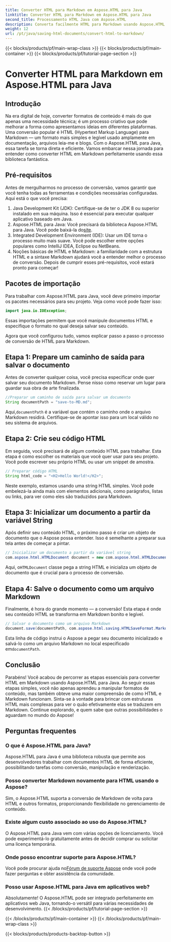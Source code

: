```yaml
---
title: Converter HTML para Markdown em Aspose.HTML para Java
linktitle: Converter HTML para Markdown em Aspose.HTML para Java
second_title: Processamento HTML Java com Aspose.HTML
description: Converta facilmente HTML para Markdown usando Aspose.HTML para Java. Siga este guia passo a passo para conversão e manipulação de conteúdo suaves.
weight: 12
url: /pt/java/saving-html-documents/convert-html-to-markdown/
---
```


{{< blocks/products/pf/main-wrap-class >}}
{{< blocks/products/pf/main-container >}}
{{< blocks/products/pf/tutorial-page-section >}}

# Converter HTML para Markdown em Aspose.HTML para Java

## Introdução
Na era digital de hoje, converter formatos de conteúdo é mais do que apenas uma necessidade técnica; é um processo criativo que pode melhorar a forma como apresentamos ideias em diferentes plataformas. Uma conversão popular é HTML (Hypertext Markup Language) para Markdown — um formato mais simples e legível usado amplamente em documentação, arquivos leia-me e blogs. Com o Aspose.HTML para Java, essa tarefa se torna direta e eficiente. Vamos embarcar nessa jornada para entender como converter HTML em Markdown perfeitamente usando essa biblioteca fantástica.
## Pré-requisitos
Antes de mergulharmos no processo de conversão, vamos garantir que você tenha todas as ferramentas e condições necessárias configuradas. Aqui está o que você precisa:
1. Java Development Kit (JDK): Certifique-se de ter o JDK 8 ou superior instalado em sua máquina. Isso é essencial para executar qualquer aplicativo baseado em Java.
2.  Aspose.HTML para Java: Você precisará da biblioteca Aspose.HTML para Java. Você pode baixá-la do[site](https://releases.aspose.com/html/java/).
3. Integrated Development Environment (IDE): Usar um IDE torna o processo muito mais suave. Você pode escolher entre opções populares como IntelliJ IDEA, Eclipse ou NetBeans.
4. Noções básicas de HTML e Markdown: a familiaridade com a estrutura HTML e a sintaxe Markdown ajudará você a entender melhor o processo de conversão.
Depois de cumprir esses pré-requisitos, você estará pronto para começar!
## Pacotes de importação
Para trabalhar com Aspose.HTML para Java, você deve primeiro importar os pacotes necessários para seu projeto. Veja como você pode fazer isso:
```java
import java.io.IOException;
```
Essas importações permitem que você manipule documentos HTML e especifique o formato no qual deseja salvar seu conteúdo.

Agora que você configurou tudo, vamos explicar passo a passo o processo de conversão de HTML para Markdown.
## Etapa 1: Prepare um caminho de saída para salvar o documento
Antes de converter qualquer coisa, você precisa especificar onde quer salvar seu documento Markdown. Pense nisso como reservar um lugar para guardar sua obra de arte finalizada.
```java
//Preparar um caminho de saída para salvar um documento
String documentPath = "save-to-MD.md";
```
 Aqui,`documentPath` é a variável que contém o caminho onde o arquivo Markdown residirá. Certifique-se de apontar isso para um local válido no seu sistema de arquivos.
## Etapa 2: Crie seu código HTML
Em seguida, você precisará de algum conteúdo HTML para trabalhar. Esta etapa é como escolher os materiais que você quer usar para seu projeto. Você pode escrever seu próprio HTML ou usar um snippet de amostra.
```java
// Preparar código HTML
String html_code = "<H2>Hello World!</H2>";
```
Neste exemplo, estamos usando uma string HTML simples. Você pode embelezá-la ainda mais com elementos adicionais, como parágrafos, listas ou links, para ver como eles são traduzidos para Markdown.
## Etapa 3: Inicializar um documento a partir da variável String
Após definir seu conteúdo HTML, o próximo passo é criar um objeto de documento que o Aspose possa entender. Isso é semelhante a preparar sua tela antes de começar a pintar.
```java
// Inicializar um documento a partir da variável string
com.aspose.html.HTMLDocument document = new com.aspose.html.HTMLDocument(html_code, ".");
```
 Aqui, o`HTMLDocument` classe pega a string HTML e inicializa um objeto de documento que é crucial para o processo de conversão.
## Etapa 4: Salve o documento como um arquivo Markdown
Finalmente, é hora do grande momento — a conversão! Esta etapa é onde seu conteúdo HTML se transforma em Markdown bonito e legível.
```java
// Salvar o documento como um arquivo Markdown
document.save(documentPath, com.aspose.html.saving.HTMLSaveFormat.Markdown);
```
 Esta linha de código instrui o Aspose a pegar seu documento inicializado e salvá-lo como um arquivo Markdown no local especificado em`documentPath`.
## Conclusão
Parabéns! Você acabou de percorrer as etapas essenciais para converter HTML em Markdown usando Aspose.HTML para Java. Ao seguir essas etapas simples, você não apenas aprendeu a manipular formatos de conteúdo, mas também obteve uma maior compreensão de como HTML e Markdown funcionam. Sinta-se à vontade para brincar com estruturas HTML mais complexas para ver o quão efetivamente elas se traduzem em Markdown. Continue explorando, e quem sabe que outras possibilidades o aguardam no mundo do Aspose!
## Perguntas frequentes
### O que é Aspose.HTML para Java?
Aspose.HTML para Java é uma biblioteca robusta que permite aos desenvolvedores trabalhar com documentos HTML de forma eficiente, possibilitando tarefas como conversão, manipulação e renderização.
### Posso converter Markdown novamente para HTML usando o Aspose?
Sim, o Aspose.HTML suporta a conversão de Markdown de volta para HTML e outros formatos, proporcionando flexibilidade no gerenciamento de conteúdo.
### Existe algum custo associado ao uso do Aspose.HTML?
O Aspose.HTML para Java vem com várias opções de licenciamento. Você pode experimentá-lo gratuitamente antes de decidir comprar ou solicitar uma licença temporária.
### Onde posso encontrar suporte para Aspose.HTML?
 Você pode procurar ajuda no[Fórum de suporte Aspose](https://forum.aspose.com/c/html/29) onde você pode fazer perguntas e obter assistência da comunidade.
### Posso usar Aspose.HTML para Java em aplicativos web?
Absolutamente! O Aspose.HTML pode ser integrado perfeitamente em aplicativos web Java, tornando-o versátil para várias necessidades de desenvolvimento.
{{< /blocks/products/pf/tutorial-page-section >}}

{{< /blocks/products/pf/main-container >}}
{{< /blocks/products/pf/main-wrap-class >}}

{{< blocks/products/products-backtop-button >}}
